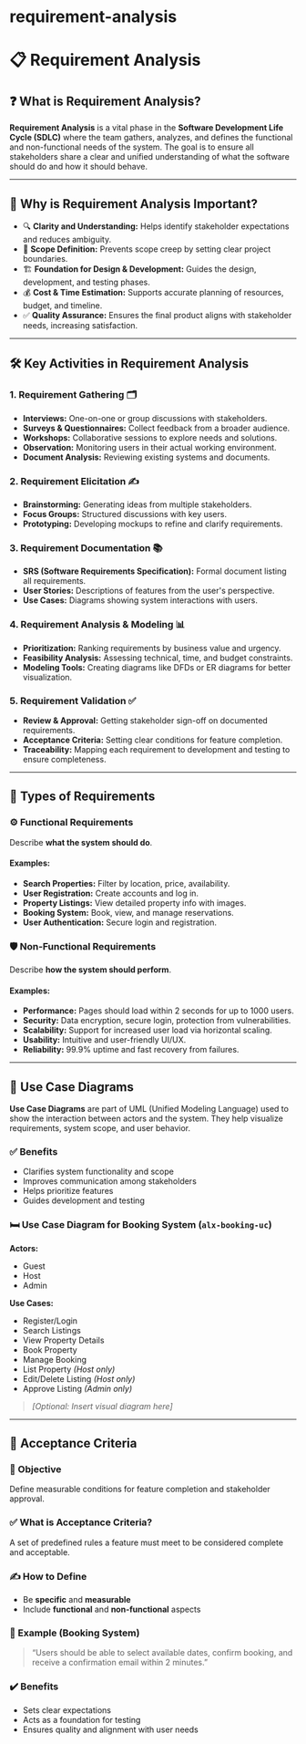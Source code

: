 # requirement-analysis
# 📋 Requirement Analysis

## ❓ What is Requirement Analysis?

**Requirement Analysis** is a vital phase in the **Software Development Life Cycle (SDLC)** where the team gathers, analyzes, and defines the functional and non-functional needs of the system. The goal is to ensure all stakeholders share a clear and unified understanding of what the software should do and how it should behave.

---

## 🧠 Why is Requirement Analysis Important?

- 🔍 **Clarity and Understanding:** Helps identify stakeholder expectations and reduces ambiguity.
- 📌 **Scope Definition:** Prevents scope creep by setting clear project boundaries.
- 🏗️ **Foundation for Design & Development:** Guides the design, development, and testing phases.
- 💰 **Cost & Time Estimation:** Supports accurate planning of resources, budget, and timeline.
- ✅ **Quality Assurance:** Ensures the final product aligns with stakeholder needs, increasing satisfaction.

---

## 🛠️ Key Activities in Requirement Analysis

### 1. Requirement Gathering 🗂️

- **Interviews:** One-on-one or group discussions with stakeholders.
- **Surveys & Questionnaires:** Collect feedback from a broader audience.
- **Workshops:** Collaborative sessions to explore needs and solutions.
- **Observation:** Monitoring users in their actual working environment.
- **Document Analysis:** Reviewing existing systems and documents.

### 2. Requirement Elicitation ✍️

- **Brainstorming:** Generating ideas from multiple stakeholders.
- **Focus Groups:** Structured discussions with key users.
- **Prototyping:** Developing mockups to refine and clarify requirements.

### 3. Requirement Documentation 📚

- **SRS (Software Requirements Specification):** Formal document listing all requirements.
- **User Stories:** Descriptions of features from the user's perspective.
- **Use Cases:** Diagrams showing system interactions with users.

### 4. Requirement Analysis & Modeling 📊

- **Prioritization:** Ranking requirements by business value and urgency.
- **Feasibility Analysis:** Assessing technical, time, and budget constraints.
- **Modeling Tools:** Creating diagrams like DFDs or ER diagrams for better visualization.

### 5. Requirement Validation ✅

- **Review & Approval:** Getting stakeholder sign-off on documented requirements.
- **Acceptance Criteria:** Setting clear conditions for feature completion.
- **Traceability:** Mapping each requirement to development and testing to ensure completeness.

---

## 🧾 Types of Requirements

### ⚙️ Functional Requirements

Describe **what the system should do**.

#### Examples:

- **Search Properties:** Filter by location, price, availability.
- **User Registration:** Create accounts and log in.
- **Property Listings:** View detailed property info with images.
- **Booking System:** Book, view, and manage reservations.
- **User Authentication:** Secure login and registration.

### 🛡️ Non-Functional Requirements

Describe **how the system should perform**.

#### Examples:

- **Performance:** Pages should load within 2 seconds for up to 1000 users.
- **Security:** Data encryption, secure login, protection from vulnerabilities.
- **Scalability:** Support for increased user load via horizontal scaling.
- **Usability:** Intuitive and user-friendly UI/UX.
- **Reliability:** 99.9% uptime and fast recovery from failures.

---

## 🎯 Use Case Diagrams

**Use Case Diagrams** are part of UML (Unified Modeling Language) used to show the interaction between actors and the system. They help visualize requirements, system scope, and user behavior.

### ✅ Benefits

- Clarifies system functionality and scope  
- Improves communication among stakeholders  
- Helps prioritize features  
- Guides development and testing  

### 🛏️ Use Case Diagram for Booking System (`alx-booking-uc`)

**Actors:**

- Guest  
- Host  
- Admin

**Use Cases:**

- Register/Login  
- Search Listings  
- View Property Details  
- Book Property  
- Manage Booking  
- List Property *(Host only)*  
- Edit/Delete Listing *(Host only)*  
- Approve Listing *(Admin only)*  

> *[Optional: Insert visual diagram here]*

---

## 📌 Acceptance Criteria

### 🎯 Objective

Define measurable conditions for feature completion and stakeholder approval.

### ✅ What is Acceptance Criteria?

A set of predefined rules a feature must meet to be considered complete and acceptable.

### ✍️ How to Define

- Be **specific** and **measurable**
- Include **functional** and **non-functional** aspects

### 📌 Example (Booking System)

> “Users should be able to select available dates, confirm booking, and receive a confirmation email within 2 minutes.”

### ✔️ Benefits

- Sets clear expectations  
- Acts as a foundation for testing  
- Ensures quality and alignment with user needs  
